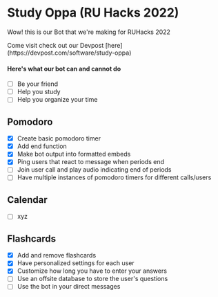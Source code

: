 # Study Oppa (RU Hacks 2022)
<p> Wow! this is our Bot that we're making for RUHacks 2022 </p>
<p> Come visit check out our Devpost [here](https://devpost.com/software/study-oppa) </p>

#### Here's what our bot can and cannot do

- [ ] Be your friend
- [ ] Help you study
- [ ] Help you organize your time

## Pomodoro
- [x] Create basic pomodoro timer
- [x] Add end function
- [x] Make bot output into formatted embeds
- [x] Ping users that react to message when periods end
- [ ] Join user call and play audio indicating end of periods
- [ ] Have multiple instances of pomodoro timers for different calls/users

## Calendar
- [ ] xyz

## Flashcards
- [x] Add and remove flashcards
- [x] Have personalized settings for each user
- [x] Customize how long you have to enter your answers
- [ ] Use an offsite database to store the user's questions
- [ ] Use the bot in your direct messages
